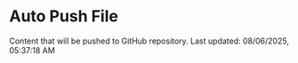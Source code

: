 # Auto Push File

Content that will be pushed to GitHub repository.
Last updated: 08/06/2025, 05:37:18 AM